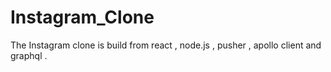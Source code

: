 # Instagram_Clone
The Instagram clone is build from react , node.js , pusher , apollo client  and graphql .
